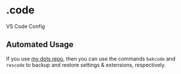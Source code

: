 # .code

VS Code Config

## Automated Usage

If you use [my dots repo](https://github.com/Harmelodic/dots), then you can use the commands `bakcode` and `rescode` to backup and restore settings & extensions, respectively.